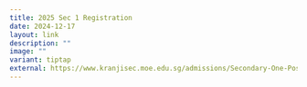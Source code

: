 ```yaml
---
title: 2025 Sec 1 Registration
date: 2024-12-17
layout: link
description: ""
image: ""
variant: tiptap
external: https://www.kranjisec.moe.edu.sg/admissions/Secondary-One-Posting/Sec-1-posting/
---
```

